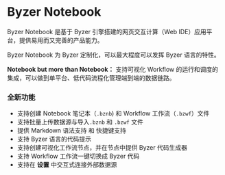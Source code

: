 # Byzer Notebook

Byzer Notebook 是基于 Byzer 引擎搭建的网页交互计算（Web IDE）应用平台，提供易用而又完善的产品能力。

Byzer Notebook 为 Byzer 定制化，可以最大程度可以发挥 Byzer 语言的特性。

**Notebook but more than Notebook：** 支持可视化 Workflow 的运行和调度的集成，可以做到单平台、低代码流程化管理端到端的数据链路。



### 全新功能

- 支持创建 Notebook 笔记本（`.bznb`) 和 Workflow 工作流（`.bzwf`）文件
- 支持批量上传数据源与导入`.bznb` 和 `.bzwf` 文件
- 提供 Markdown 语法支持 和 快捷键支持
- 支持 Byzer 语言的代码提示
- 支持创建可视化工作流节点，并在节点中提供 Byzer 代码生成器
- 支持 Workflow 工作流一键切换成 Byzer 代码
- 支持在 **设置** 中交互式连接外部数据源